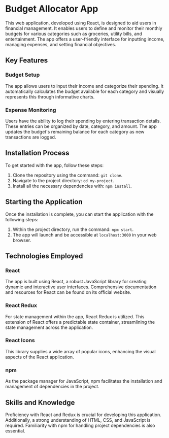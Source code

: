# Budget Allocator App

This web application, developed using React, is designed to aid users in financial management. It enables users to define and monitor their monthly budgets for various categories such as groceries, utility bills, and entertainment. The app offers a user-friendly interface for inputting income, managing expenses, and setting financial objectives.

## Key Features

### Budget Setup
The app allows users to input their income and categorize their spending. It automatically calculates the budget available for each category and visually represents this through informative charts.

### Expense Monitoring
Users have the ability to log their spending by entering transaction details. These entries can be organized by date, category, and amount. The app updates the budget's remaining balance for each category as new transactions are logged.

## Installation Process

To get started with the app, follow these steps:

1. Clone the repository using the command: `git clone`.
2. Navigate to the project directory: `cd my-project`.
3. Install all the necessary dependencies with: `npm install`.

## Starting the Application

Once the installation is complete, you can start the application with the following steps:

1. Within the project directory, run the command: `npm start`.
2. The app will launch and be accessible at `localhost:3000` in your web browser.

## Technologies Employed

### React
The app is built using React, a robust JavaScript library for creating dynamic and interactive user interfaces. Comprehensive documentation and resources for React can be found on its official website.

### React Redux
For state management within the app, React Redux is utilized. This extension of React offers a predictable state container, streamlining the state management across the application.

### React Icons
This library supplies a wide array of popular icons, enhancing the visual aspects of the React application.

### npm
As the package manager for JavaScript, npm facilitates the installation and management of dependencies in the project.

## Skills and Knowledge

Proficiency with React and Redux is crucial for developing this application. Additionally, a strong understanding of HTML, CSS, and JavaScript is required. Familiarity with npm for handling project dependencies is also essential.


